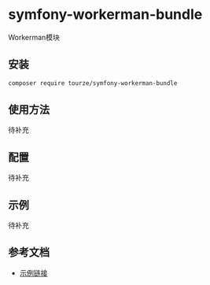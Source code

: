 # symfony-workerman-bundle

Workerman模块

## 安装

```bash
composer require tourze/symfony-workerman-bundle
```

## 使用方法

待补充

## 配置

待补充

## 示例

待补充

## 参考文档

- [示例链接](https://example.com)
